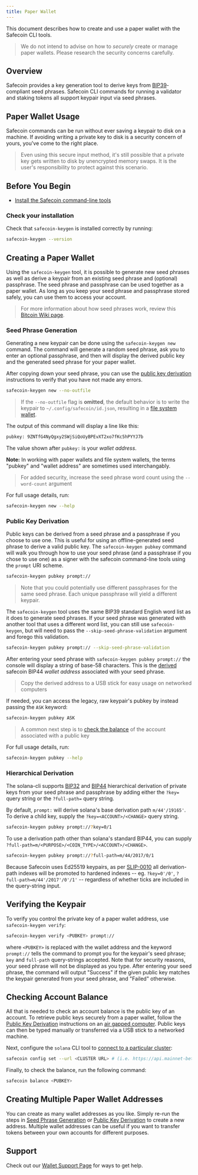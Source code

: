 ```yaml
---
title: Paper Wallet
---
```


This document describes how to create and use a paper wallet with the Safecoin CLI
tools.

> We do not intend to advise on how to _securely_ create or manage paper wallets. Please research the security concerns carefully.

## Overview

Safecoin provides a key generation tool to derive keys from
[BIP39](https://github.com/bitcoin/bips/blob/master/bip-0039.mediawiki)-compliant
seed phrases. Safecoin CLI commands for running a validator and staking tokens all
support keypair input via seed phrases.

## Paper Wallet Usage

Safecoin commands can be run without ever saving a keypair to disk on a machine.
If avoiding writing a private key to disk is a security concern of yours, you've
come to the right place.

> Even using this secure input method, it's still possible that a private key gets written to disk by unencrypted memory swaps. It is the user's responsibility to protect against this scenario.

## Before You Begin

- [Install the Safecoin command-line tools](../cli/install-solana-cli-tools.md)

### Check your installation

Check that `safecoin-keygen` is installed correctly by running:

```bash
safecoin-keygen --version
```

## Creating a Paper Wallet

Using the `safecoin-keygen` tool, it is possible to generate new seed phrases as
well as derive a keypair from an existing seed phrase and (optional) passphrase.
The seed phrase and passphrase can be used together as a paper wallet. As long
as you keep your seed phrase and passphrase stored safely, you can use them to
access your account.

> For more information about how seed phrases work, review this [Bitcoin Wiki page](https://en.bitcoin.it/wiki/Seed_phrase).

### Seed Phrase Generation

Generating a new keypair can be done using the `safecoin-keygen new` command. The
command will generate a random seed phrase, ask you to enter an optional
passphrase, and then will display the derived public key and the generated seed
phrase for your paper wallet.

After copying down your seed phrase, you can use the
[public key derivation](#public-key-derivation) instructions to verify that you
have not made any errors.

```bash
safecoin-keygen new --no-outfile
```

> If the `--no-outfile` flag is **omitted**, the default behavior is to write the keypair to `~/.config/safecoin/id.json`, resulting in a [file system wallet](file-system-wallet.md).

The output of this command will display a line like this:

```bash
pubkey: 9ZNTfG4NyQgxy2SWjSiQoUyBPEvXT2xo7fKc5hPYYJ7b
```

The value shown after `pubkey:` is your _wallet address_.

**Note:** In working with paper wallets and file system wallets, the terms "pubkey"
and "wallet address" are sometimes used interchangably.

> For added security, increase the seed phrase word count using the `--word-count` argument

For full usage details, run:

```bash
safecoin-keygen new --help
```


### Public Key Derivation

Public keys can be derived from a seed phrase and a passphrase if you choose to
use one. This is useful for using an offline-generated seed phrase to derive a
valid public key. The `safecoin-keygen pubkey` command will walk you through how
to use your seed phrase (and a passphrase if you chose to use one) as a signer
with the safecoin command-line tools using the `prompt` URI scheme.

```bash
safecoin-keygen pubkey prompt://
```

> Note that you could potentially use different passphrases for the same seed phrase. Each unique passphrase will yield a different keypair.

The `safecoin-keygen` tool uses the same BIP39 standard English word list as it
does to generate seed phrases. If your seed phrase was generated with another
tool that uses a different word list, you can still use `safecoin-keygen`, but
will need to pass the `--skip-seed-phrase-validation` argument and forego this
validation.

```bash
safecoin-keygen pubkey prompt:// --skip-seed-phrase-validation
```

After entering your seed phrase with `safecoin-keygen pubkey prompt://` the console
will display a string of base-58 characters. This is the [derived](#hierarchical-derivation) safecoin BIP44 _wallet address_
associated with your seed phrase.

> Copy the derived address to a USB stick for easy usage on networked computers

If needed, you can access the legacy, raw keypair's pubkey by instead passing the `ASK` keyword:

```bash
safecoin-keygen pubkey ASK
```

> A common next step is to [check the balance](#checking-account-balance) of the account associated with a public key

For full usage details, run:

```bash
safecoin-keygen pubkey --help
```

### Hierarchical Derivation

The solana-cli supports
[BIP32](https://github.com/bitcoin/bips/blob/master/bip-0032.mediawiki) and
[BIP44](https://github.com/bitcoin/bips/blob/master/bip-0044.mediawiki)
hierarchical derivation of private keys from your seed phrase and passphrase by
adding either the `?key=` query string or the `?full-path=` query string.

By default, `prompt:` will derive solana's base derivation path `m/44'/19165'`. To
derive a child key, supply the `?key=<ACCOUNT>/<CHANGE>` query string.

```bash
safecoin-keygen pubkey prompt://?key=0/1
```

To use a derivation path other than solana's standard BIP44, you can supply `?full-path=m/<PURPOSE>/<COIN_TYPE>/<ACCOUNT>/<CHANGE>`.

```bash
safecoin-keygen pubkey prompt://?full-path=m/44/2017/0/1
```

Because Safecoin uses Ed25519 keypairs, as per
[SLIP-0010](https://github.com/satoshilabs/slips/blob/master/slip-0010.md) all
derivation-path indexes will be promoted to hardened indexes -- eg.
`?key=0'/0'`, `?full-path=m/44'/2017'/0'/1'` -- regardless of whether ticks are
included in the query-string input.

## Verifying the Keypair

To verify you control the private key of a paper wallet address, use
`safecoin-keygen verify`:

```bash
safecoin-keygen verify <PUBKEY> prompt://
```

where `<PUBKEY>` is replaced with the wallet address and the keyword `prompt://`
tells the command to prompt you for the keypair's seed phrase; `key` and
`full-path` query-strings accepted. Note that for security reasons, your seed
phrase will not be displayed as you type. After entering your seed phrase, the
command will output "Success" if the given public key matches the keypair
generated from your seed phrase, and "Failed" otherwise.

## Checking Account Balance

All that is needed to check an account balance is the public key of an account.
To retrieve public keys securely from a paper wallet, follow the
[Public Key Derivation](#public-key-derivation) instructions on an
[air gapped computer](<https://en.wikipedia.org/wiki/Air_gap_(networking)>).
Public keys can then be typed manually or transferred via a USB stick to a
networked machine.

Next, configure the `solana` CLI tool to
[connect to a particular cluster](../cli/choose-a-cluster.md):

```bash
safecoin config set --url <CLUSTER URL> # (i.e. https://api.mainnet-beta.safecoin.org)
```

Finally, to check the balance, run the following command:

```bash
safecoin balance <PUBKEY>
```

## Creating Multiple Paper Wallet Addresses

You can create as many wallet addresses as you like. Simply re-run the
steps in [Seed Phrase Generation](#seed-phrase-generation) or
[Public Key Derivation](#public-key-derivation) to create a new address.
Multiple wallet addresses can be useful if you want to transfer tokens between
your own accounts for different purposes.

## Support

Check out our [Wallet Support Page](support.md) for ways to get help.
